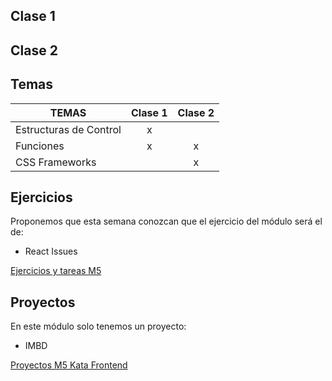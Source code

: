 ## Clase 1

## Clase 2

## Temas
|TEMAS   | Clase 1| Clase 2|
|---|:---:|:---:|
|Estructuras de Control|x||
|Funciones|x|x|
|CSS Frameworks||x|

## Ejercicios
Proponemos que esta semana conozcan que el ejercicio del módulo será el de:
- React Issues

[Ejercicios y tareas M5](/Ejercicios%20y%20tareas/Ejercicios%20y%20tareas%20M5.md)

## Proyectos
En este módulo solo tenemos un proyecto:
- IMBD

[Proyectos M5 Kata Frontend](/Proyectos/Proyectos%20M5%20Kata%20Frontend.md)